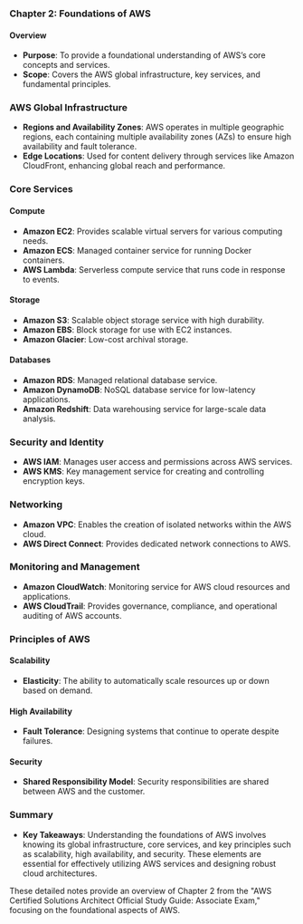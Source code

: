 ### Chapter 2: Foundations of AWS

#### Overview
- **Purpose**: To provide a foundational understanding of AWS’s core concepts and services.
- **Scope**: Covers the AWS global infrastructure, key services, and fundamental principles.

### AWS Global Infrastructure
- **Regions and Availability Zones**: AWS operates in multiple geographic regions, each containing multiple availability zones (AZs) to ensure high availability and fault tolerance.
- **Edge Locations**: Used for content delivery through services like Amazon CloudFront, enhancing global reach and performance.

### Core Services
#### Compute
- **Amazon EC2**: Provides scalable virtual servers for various computing needs.
- **Amazon ECS**: Managed container service for running Docker containers.
- **AWS Lambda**: Serverless compute service that runs code in response to events.

#### Storage
- **Amazon S3**: Scalable object storage service with high durability.
- **Amazon EBS**: Block storage for use with EC2 instances.
- **Amazon Glacier**: Low-cost archival storage.

#### Databases
- **Amazon RDS**: Managed relational database service.
- **Amazon DynamoDB**: NoSQL database service for low-latency applications.
- **Amazon Redshift**: Data warehousing service for large-scale data analysis.

### Security and Identity
- **AWS IAM**: Manages user access and permissions across AWS services.
- **AWS KMS**: Key management service for creating and controlling encryption keys.

### Networking
- **Amazon VPC**: Enables the creation of isolated networks within the AWS cloud.
- **AWS Direct Connect**: Provides dedicated network connections to AWS.

### Monitoring and Management
- **Amazon CloudWatch**: Monitoring service for AWS cloud resources and applications.
- **AWS CloudTrail**: Provides governance, compliance, and operational auditing of AWS accounts.

### Principles of AWS
#### Scalability
- **Elasticity**: The ability to automatically scale resources up or down based on demand.

#### High Availability
- **Fault Tolerance**: Designing systems that continue to operate despite failures.

#### Security
- **Shared Responsibility Model**: Security responsibilities are shared between AWS and the customer.

### Summary
- **Key Takeaways**: Understanding the foundations of AWS involves knowing its global infrastructure, core services, and key principles such as scalability, high availability, and security. These elements are essential for effectively utilizing AWS services and designing robust cloud architectures.

These detailed notes provide an overview of Chapter 2 from the "AWS Certified Solutions Architect Official Study Guide: Associate Exam," focusing on the foundational aspects of AWS.